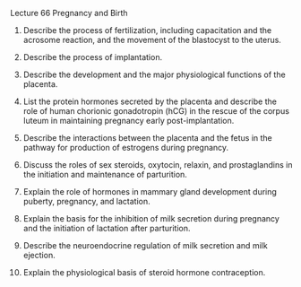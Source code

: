 Lecture 66 Pregnancy and Birth

1. Describe the process of fertilization, including capacitation and the acrosome reaction, and the movement of the blastocyst to the uterus.

2. Describe the process of implantation.

3. Describe the development and the major physiological functions of the placenta.

4. List the protein hormones secreted by the placenta and describe the role of human chorionic gonadotropin (hCG) in the rescue of the corpus luteum in maintaining pregnancy early post-implantation.

5. Describe the interactions between the placenta and the fetus in the pathway for production of estrogens during pregnancy.

6. Discuss the roles of sex steroids, oxytocin, relaxin, and prostaglandins in the initiation and maintenance of parturition.

7. Explain the role of hormones in mammary gland development during puberty, pregnancy, and lactation.

8. Explain the basis for the inhibition of milk secretion during pregnancy and the initiation of lactation after parturition.

9. Describe the neuroendocrine regulation of milk secretion and milk ejection.

10. Explain the physiological basis of steroid hormone contraception.
